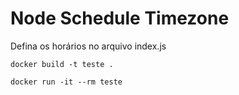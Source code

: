 # Node Schedule Timezone

Defina os horários no arquivo index.js

```
docker build -t teste .
```

```
docker run -it --rm teste
```